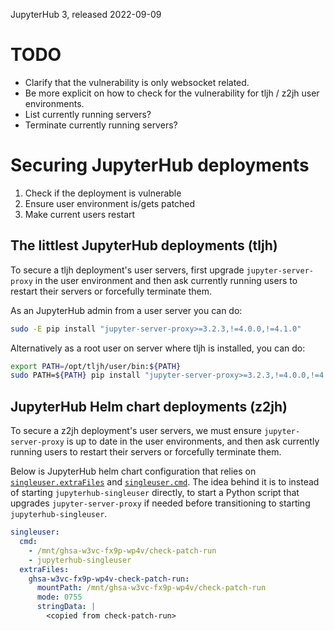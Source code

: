 JupyterHub 3, released 2022-09-09


# TODO

- Clarify that the vulnerability is only websocket related.
- Be more explicit on how to check for the vulnerability for tljh / z2jh user
  environments.
- List currently running servers?
- Terminate currently running servers?

# Securing JupyterHub deployments

1. Check if the deployment is vulnerable
2. Ensure user environment is/gets patched
3. Make current users restart

## The littlest JupyterHub deployments (tljh)

To secure a tljh deployment's user servers, first upgrade `jupyter-server-proxy`
in the user environment and then ask currently running users to restart their
servers or forcefully terminate them.

As an JupyterHub admin from a user server you can do:

```bash
sudo -E pip install "jupyter-server-proxy>=3.2.3,!=4.0.0,!=4.1.0"
```

Alternatively as a root user on server where tljh is installed, you can do:

```bash
export PATH=/opt/tljh/user/bin:${PATH}
sudo PATH=${PATH} pip install "jupyter-server-proxy>=3.2.3,!=4.0.0,!=4.1.0"
```

## JupyterHub Helm chart deployments (z2jh)

To secure a z2jh deployment's user servers, we must ensure
`jupyter-server-proxy` is up to date in the user environments, and then ask
currently running users to restart their servers or forcefully terminate them.

Below is JupyterHub helm chart configuration that relies on
[`singleuser.extraFiles`] and [`singleuser.cmd`]. The idea behind it is to
instead of starting `jupyterhub-singleuser` directly, to start a Python script
that upgrades `jupyter-server-proxy` if needed before transitioning to starting
`jupyterhub-singleuser`.

[`singleuser.extraFiles`]: https://z2jh.jupyter.org/en/stable/resources/reference.html#singleuser-extrafiles
[`singleuser.cmd`]: https://z2jh.jupyter.org/en/stable/resources/reference.html#singleuser-cmd

```yaml
singleuser:
  cmd:
    - /mnt/ghsa-w3vc-fx9p-wp4v/check-patch-run
    - jupyterhub-singleuser
  extraFiles:
    ghsa-w3vc-fx9p-wp4v-check-patch-run:
      mountPath: /mnt/ghsa-w3vc-fx9p-wp4v/check-patch-run
      mode: 0755
      stringData: |
        <copied from check-patch-run>
```

